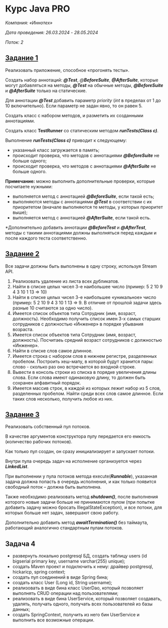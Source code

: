 # Курс Java PRO
_Компания: «Иннотех»_

_Дата проведения: 26.03.2024_ - _28.05.2024_

_Поток: 2_

## [Задание 1](https://github.com/freeomsk/Innotech/tree/master/src/main/java/ru/freeomsk/task1)
Реализовать приложение, способное «прогонять тесты».

Создать набор аннотаций: _**@Test**_, _@**BeforeSuite**_, _**@AfterSuite**_, которые могут добавляться на методы, **_@Test_** на обычные методы, **_@BeforeSuite_** и **_@AfterSuite_** только на статические.

Для аннотации **_@Test_** добавить параметр _priority_ (_int_ в пределах от 1 до 10 включительно). Если параметр не задан явно, то он равен 5.

Создать класс с набором методов, и разметить их созданными аннотациями.

Создать класс **TestRunner** со статическим методом _**runTests(Class c)**_.

Выполнение **_runTests(Class c)_** приводит к следующему:
- указанный класс загружается в память;
- происходит проверка, что методов с аннотациями **_@BeforeSuite_** не больше одного;
- происходит проверка, что методов с аннотациями **_@AfterSuite_** не больше одного.
  
**Примечание:** можно выполнить дополнительные проверки, которые посчитаете нужными:
 
- выполняется метод с аннотацией **_@BeforeSuite_**, если такой есть;
- выполняются методы с аннотациями **_@Test_** в соответствии с их приоритетом (вначале выполняются те методы, у которых приоритет выше);
- выполняется метод с аннотацией **_@AfterSuite_**, если такой есть.

*Дополнительно добавить аннотации **_@BeforeTest_** и **_@AfterTest_**, методы с такими аннотациями должны выполняться перед каждым и после каждого теста соответственно.

## [Задание 2](https://github.com/freeomsk/Innotech/tree/master/src/main/java/ru/freeomsk/task2)
Все задачи должны быть выполнены в одну строку, используя Stream API.
1. Реализовать удаление из листа всех дубликатов.
2. Найти в списке целых чисел 3-е наибольшее число (пример: 5 2 10 9 4 3 10 1 13 => 10)
3. Найти в списке целых чисел 3-е наибольшее «уникальное» число (пример: 5 2 10 9 4 3 10 1 13 => 9. В отличие от прошлой задачи здесь разные 10 считаются за одно число).
4. Имеется список объектов типа Сотрудник (имя, возраст, должность). Необходимо получить список имен 3-х самых старших сотрудников с должностью «Инженер» в порядке убывания возраста.
5. Имеется список объектов типа Сотрудник (имя, возраст, должность). Посчитаеь средний возраст сотрудников с должностью «Инженер».
6. Найти в списке слов самое длинное.
7. Имеется строка с набором слов в нижнем регистре, разделенных пробелом. Построить хеш-мапу, в которой будут хранится пары: слово - сколько раз оно встречается во входной строке.
8. Вывести в консоль строки из списка в порядке увеличения длины слова. Если слова имеют одинаковую длину, то должен быть сохранен алфавитный порядок.
9. Имеется массив строк, в каждой из которых лежит набор из 5 слов, разделенных пробелом. Найти среди всех слов самое длинное. Если таких слов несколько, получить любое из них.

## [Задание 3](https://github.com/freeomsk/Innotech/tree/master/src/main/java/ru/freeomsk/task3)
Реализовать собственный пул потоков.

В качестве аргументов конструктора пулу передается его емкость (количество рабочих потоков).

Как только пул создан, он сразу инициализирует и запускает потоки.

Внутри пула очередь задач на исполнение организуется через _**LinkedList<Runnable>**_.

При выполнении у пула потоков метода execute(_**Runnable**_), указанная задача должна попасть в очередь исполнения, и как только появится свободный поток – должна быть выполнена.

Также необходимо реализовать метод _**shutdown()**_, после выполнения которого новые задачи больше не принимаются пулом (при попытке добавить задачу можно бросать IllegalStateException), и все потоки, для которых больше нет задач, завершают свою работу.

Дополнительно добавить метод **_awaitTermination()_** без таймаута, работающий аналогично стандартным пулам потоков.

## Задача 4

- развернуть локально postgresql БД, создать таблицу users (id bigserial primary key, username varchar(255) unique);
- создать Maven проект и подключить к нему: драйвер postgresql, hickaricp, spring context;
- создать пул соединений в виде Spring бина;
- создать класс User (Long id, String username);
- реализовать в виде бина класс UserDao, который позволяет выполнять CRUD операции над пользователями;
- реализовать в виде бина UserService, который позволяет создавать, удалять, получать одного, получать всех пользователей из базы данных;
- создать SpringContext, получить из него бин UserService и выполнить все возможные операции.
